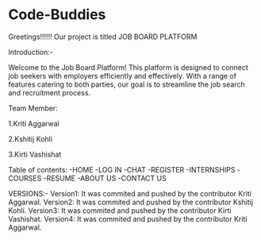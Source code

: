 # Code-Buddies
Greetings!!!!!!
Our project is titled JOB BOARD PLATFORM

Introduction:-


Welcome to the Job Board Platform! This platform is designed to connect job seekers with employers efficiently and effectively. With a range of features catering to both parties, our goal is to streamline the job search and recruitment process.

Team Member:

1.Kriti Aggarwal

2.Kshitij Kohli

3.Kirti Vashishat


Table of contents:
-HOME
-LOG IN
-CHAT
-REGISTER
-INTERNSHIPS
-COURSES
-RESUME
-ABOUT US
-CONTACT US

VERSIONS:-
Version1: It was commited and pushed by the contributor Kriti Aggarwal.
Version2: It was commited and pushed by the contributor Kshitij Kohli.
Version3: It was commited and pushed by the contributor Kirti Vashishat.
Version4: It was commited and pushed by the contributor Kriti Aggarwal.
